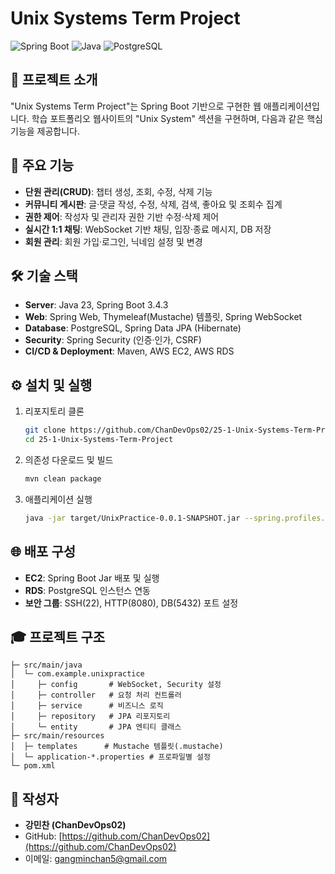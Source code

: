 # Unix Systems Term Project

![Spring Boot](https://img.shields.io/badge/Spring%20Boot-3.4.3-green) ![Java](https://img.shields.io/badge/Java-23-blue) ![PostgreSQL](https://img.shields.io/badge/PostgreSQL-42.7.5-blue)

## 📖 프로젝트 소개

"Unix Systems Term Project"는 Spring Boot 기반으로 구현한 웹 애플리케이션입니다. 학습 포트폴리오 웹사이트의 "Unix System" 섹션을 구현하며, 다음과 같은 핵심 기능을 제공합니다.

## 🚀 주요 기능

* **단원 관리(CRUD)**: 챕터 생성, 조회, 수정, 삭제 기능
* **커뮤니티 게시판**: 글·댓글 작성, 수정, 삭제, 검색, 좋아요 및 조회수 집계
* **권한 제어**: 작성자 및 관리자 권한 기반 수정·삭제 제어
* **실시간 1:1 채팅**: WebSocket 기반 채팅, 입장·종료 메시지, DB 저장
* **회원 관리**: 회원 가입·로그인, 닉네임 설정 및 변경

## 🛠️ 기술 스택

* **Server**: Java 23, Spring Boot 3.4.3
* **Web**: Spring Web, Thymeleaf(Mustache) 템플릿, Spring WebSocket
* **Database**: PostgreSQL, Spring Data JPA (Hibernate)
* **Security**: Spring Security (인증·인가, CSRF)
* **CI/CD & Deployment**: Maven, AWS EC2, AWS RDS

## ⚙️ 설치 및 실행

1. 리포지토리 클론

   ```bash
   git clone https://github.com/ChanDevOps02/25-1-Unix-Systems-Term-Project.git
   cd 25-1-Unix-Systems-Term-Project
   ```
2. 의존성 다운로드 및 빌드

   ```bash
   mvn clean package
   ```
3. 애플리케이션 실행

   ```bash
   java -jar target/UnixPractice-0.0.1-SNAPSHOT.jar --spring.profiles.active=prod
   ```

## 🌐 배포 구성

* **EC2**: Spring Boot Jar 배포 및 실행
* **RDS**: PostgreSQL 인스턴스 연동
* **보안 그룹**: SSH(22), HTTP(8080), DB(5432) 포트 설정

## 🎓 프로젝트 구조

```
├─ src/main/java
│  └─ com.example.unixpractice
│     ├─ config       # WebSocket, Security 설정
│     ├─ controller   # 요청 처리 컨트롤러
│     ├─ service      # 비즈니스 로직
│     ├─ repository   # JPA 리포지토리
│     └─ entity       # JPA 엔티티 클래스
├─ src/main/resources
│  ├─ templates      # Mustache 템플릿(.mustache)
│  └─ application-*.properties # 프로파일별 설정
└─ pom.xml
```

## 👤 작성자

* **강민찬 (ChanDevOps02)**
* GitHub: [https://github.com/ChanDevOps02](https://github.com/ChanDevOps02)
* 이메일: [gangminchan5@gmail.com](mailto:gangminchan5@gmail.com)
